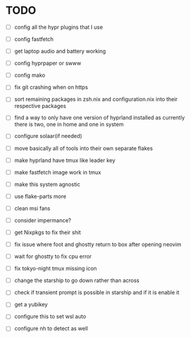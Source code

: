 # TODO

- [ ] config all the hypr plugins that I use
- [ ] config fastfetch

- [ ] get laptop audio and battery working
- [ ] config hyprpaper or swww
- [ ] config mako
- [ ] fix git crashing when on https
- [ ] sort remaining packages in zsh.nix and configuration.nix into their
      respective packages
- [ ] find a way to only have one version of hyprland installed as currently
      there is two, one in home and one in system
- [ ] configure solaar(if needed)
- [ ] move basically all of tools into their own separate flakes
- [ ] make hyprland have tmux like leader key
- [ ] make fastfetch image work in tmux
- [ ] make this system agnostic
- [ ] use flake-parts more
- [ ] clean msi fans
- [ ] consider impermance?
- [ ] get Nixpkgs to fix their shit
- [ ] fix issue where foot and ghostty return to box after opening neovim
- [ ] wait for ghostty to fix cpu error
- [ ] fix tokyo-night tmux missing icon
- [ ] change the starship to go down rather than across
- [ ] check if transient prompt is possible in starship and if it is enable it
- [ ] get a yubikey
- [ ] configure this to set wsl auto
- [ ] configure nh to detect as well
